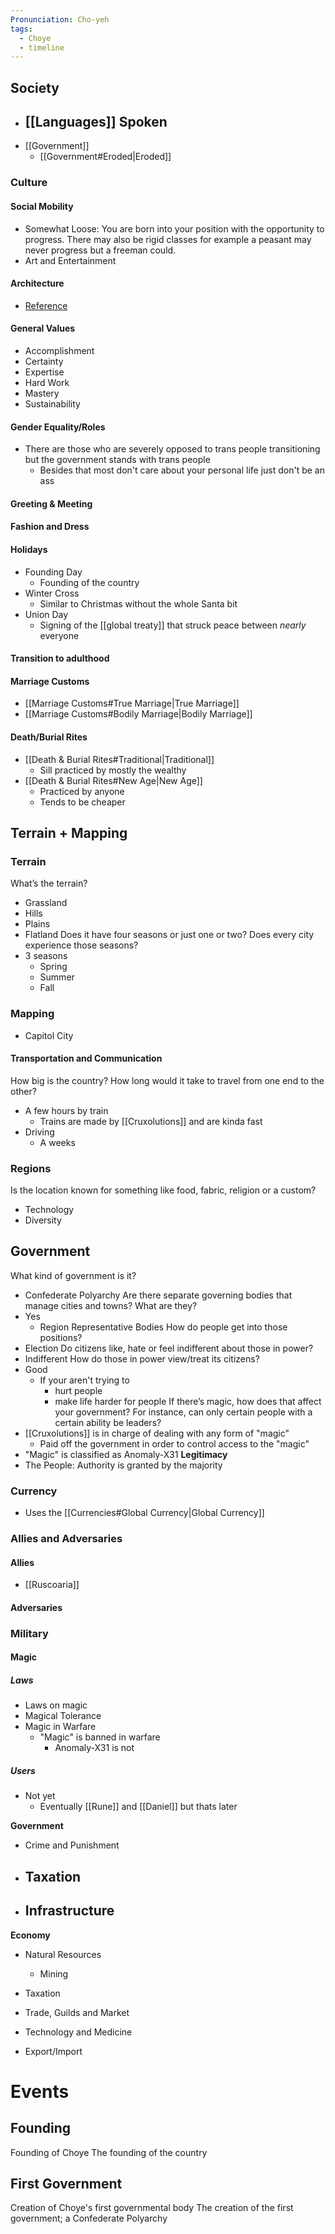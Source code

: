 ```yaml
---
Pronunciation: Cho-yeh
tags:
  - Choye
  - timeline
---
```

## Society
- [[Languages]] Spoken
	- 
- [[Government]]
	- [[Government#Eroded|Eroded]]
### Culture
#### Social Mobility 
- Somewhat Loose: You are born into your position with the opportunity to progress. There may also be rigid classes for example a peasant may never progress but a freeman could.
- Art and Entertainment
    
#### Architecture 
- [Reference](https://applet3d.com/architecture/types-of-architecture/)
#### General Values
- Accomplishment
- Certainty
- Expertise
- Hard Work
- Mastery
- Sustainability
#### Gender Equality/Roles
- There are those who are severely opposed to trans people transitioning but the government stands with trans people
	- Besides that most don't care about your personal life just don't be an ass
#### Greeting & Meeting

#### Fashion and Dress

#### Holidays
- Founding Day
	- Founding of the country
- Winter Cross
	- Similar to Christmas without the whole Santa bit
- Union Day
	- Signing of the [[global treaty]] that struck peace between _nearly_ everyone
#### Transition to adulthood 
#### Marriage Customs 
- [[Marriage Customs#True Marriage|True Marriage]]
- [[Marriage Customs#Bodily Marriage|Bodily Marriage]]
#### Death/Burial Rites
- [[Death & Burial Rites#Traditional|Traditional]]
	- Sill practiced by mostly the wealthy
- [[Death & Burial Rites#New Age|New Age]]
	- Practiced by anyone
	- Tends to be cheaper

## Terrain + Mapping
### Terrain
What’s the terrain?
- Grassland
- Hills
- Plains
- Flatland
Does it have four seasons or just one or two? Does every city experience those seasons?
- 3 seasons
	- Spring
	- Summer
	- Fall
### Mapping
- Capitol City
#### Transportation and Communication
How big is the country? How long would it take to travel from one end to the other?
- A few hours by train
	- Trains are made by [[Cruxolutions]] and are kinda fast
- Driving
	- A weeks
### Regions

Is the location known for something like food, fabric, religion or a custom?
- Technology
- Diversity
## Government
What kind of government is it?
- Confederate Polyarchy
Are there separate governing bodies that manage cities and towns? What are they?
- Yes
	- Region Representative Bodies
How do people get into those positions?
- Election
Do citizens like, hate or feel indifferent about those in power?
- Indifferent
How do those in power view/treat its citizens?
- Good
	- If your aren't trying to
		- hurt people
		- make life harder for people
If there’s magic, how does that affect your government? For instance, can only certain people with a certain ability be leaders?
- [[Cruxolutions]] is in charge of dealing with any form of "magic"
	- Paid off the government in order to control access to the "magic"
- "Magic" is classified as Anomaly-X31
**Legitimacy**
- The People: Authority is granted by the majority
### Currency
- Uses the [[Currencies#Global Currency|Global Currency]]
### Allies and Adversaries
#### Allies
- [[Ruscoaria]]
#### Adversaries
### Military
#### Magic
##### Laws
- Laws on magic
- Magical Tolerance
- Magic in Warfare
    - "Magic" is banned in warfare
	    - Anomaly-X31 is not
##### Users
- Not yet
	- Eventually [[Rune]] and [[Daniel]] but thats later 


**Government**


- Crime and Punishment
    
- Taxation
    - 
- Infrastructure
    - 



**Economy**

- Natural Resources
    - Mining
- Taxation
    
- Trade, Guilds and Market
    
- Technology and Medicine
    

    

    
- Export/Import


# Events
## Founding
<span 
	  class='ob-timelines' 
	  data-date='2000-10-10-00' 
	  data-title='Choye Founding' 
	  data-class='orange' 
	  data-type='range' 
	  data-end='2000-10-20-00'> 
	Founding of Choye
</span>
The founding of the country

## First Government
<span 
	  class='ob-timelines' 
	  data-date='2000-10-10-00' 
	  data-title='First Government' 
	  data-class='orange' 
	  data-type='range' 
	  data-end='2000-10-20-00'> 
	Creation of Choye's first governmental body
</span>
The creation of the first government; a Confederate Polyarchy